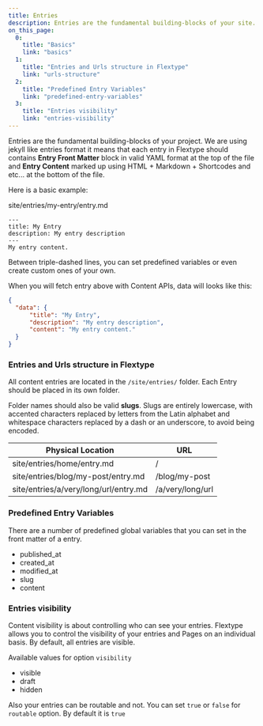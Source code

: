 ```yaml
---
title: Entries
description: Entries are the fundamental building-blocks of your site. Each entry in Flextype should contains Entry Front Matter block in YAML format at the top of the file and Entry Content marked up using HTML + Markdown + Shortcodes at the bottom of the file.
on_this_page:
  0:
    title: "Basics"
    link: "basics"
  1:
    title: "Entries and Urls structure in Flextype"
    link: "urls-structure"
  2:
    title: "Predefined Entry Variables"
    link: "predefined-entry-variables"
  3:
    title: "Entries visibility"
    link: "entries-visibility"
---
```

<a name="basics"></a>
Entries are the fundamental building-blocks of your project. We are using jekyll like entries format it means that each entry in Flextype should contains **Entry Front Matter** block in valid YAML format at the top of the file and **Entry Content** marked up using HTML + Markdown + Shortcodes and etc... at the bottom of the file.

Here is a basic example:

<div class="file-header"><i class="far fa-file-alt"></i> site/entries/my-entry/entry.md</div>

    ---
    title: My Entry
    description: My entry description
    ---
    My entry content.

Between triple-dashed lines, you can set predefined variables or even create custom ones of your own.

When you will fetch entry above with Content APIs, data will looks like this:

```json
{
  "data": {
      "title": "My Entry",
      "description": "My entry description",
      "content": "My entry content."
  }
}
```

### <a name="urls-structure"></a> Entries and Urls structure in Flextype

All content entries are located in the `/site/entries/` folder. Each Entry should be placed in its own folder.

Folder names should also be valid **slugs**. Slugs are entirely lowercase, with accented characters replaced by letters from the Latin alphabet and whitespace characters replaced by a dash or an underscore, to avoid being encoded.

| Physical Location                     | URL              |
| ------------------------------------- | ---------------- |
| site/entries/home/entry.md            | /                |
| site/entries/blog/my-post/entry.md    | /blog/my-post    |
| site/entries/a/very/long/url/entry.md | /a/very/long/url |


### <a name="predefined-entry-variables"></a> Predefined Entry Variables

There are a number of predefined global variables that you can set in the front matter of a entry.

* published_at
* created_at
* modified_at
* slug
* content

### <a name="entries-visibility"></a> Entries visibility

Content visibility is about controlling who can see your entries. Flextype allows you to control the visibility of your entries and Pages on an individual basis. By default, all entries are visible.

Available values for option `visibility`
* visible
* draft
* hidden

Also your entries can be routable and not. You can set `true` or `false` for `routable` option. By default it is `true`
